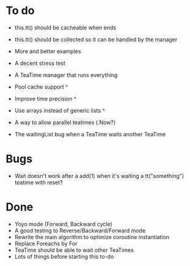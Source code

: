 # To do

* this.tt() should be cacheable when ends
* this.tt() should be collected so it can be handled by the manager

* More and better examples
* A decent stress test
* A TeaTime manager that runs everything
* Pool cache support ^
* Improve time precision ^
* Use arrays instead of generic lists ^
* A way to allow parallel teatimes (.Now?)
* The waitingList bug when a TeaTime waits another TeaTime

# Bugs

* Wait doesn't work after a add(1) when it's waiting a tt("something") teatime with reset?

# Done

* Yoyo mode (Forward, Backward cycle)
* A good testing to Reverse/Backward/Forward mode
* Rewrite the main algorithm to optimize coroutine instantiation
* Replace Foreachs by For
* TeaTime should be able to wait other TeaTimes
* Lots of things before starting this to-do
